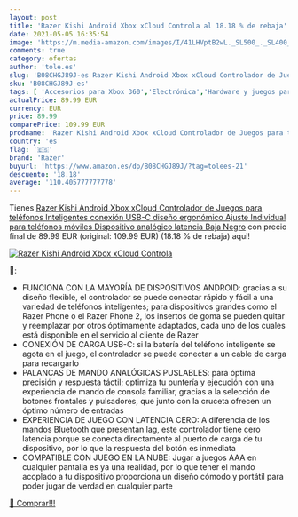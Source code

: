 ```yaml
---
layout: post
title: 'Razer Kishi Android Xbox xCloud Controla al 18.18 % de rebaja'
date: 2021-05-05 16:35:54
image: 'https://m.media-amazon.com/images/I/41LHVptB2wL._SL500_._SL400_.jpg'
comments: true
category: ofertas
author: 'tole.es'
slug: 'B08CHGJ89J-es Razer Kishi Android Xbox xCloud Controlador de Juegos para...'
sku: 'B08CHGJ89J-es'
tags: [ 'Accesorios para Xbox 360','Electrónica','Hardware y juegos para Xbox 360','Mandos para Xbox 360','Mandos y controles para Xbox 360','Sistemas precursores y micro consolas','Videojuegos','razer','xbox', ]
actualPrice: 89.99 EUR
currency: EUR
price: 89.99
comparePrice: 109.99 EUR
prodname: 'Razer Kishi Android Xbox xCloud Controlador de Juegos para teléfonos Inteligentes conexión USB-C diseño ergonómico Ajuste Individual para teléfonos móviles Dispositivo analógico latencia Baja Negro'
country: 'es'
flag: '🇪🇸'
brand: 'Razer'
buyurl: 'https://www.amazon.es/dp/B08CHGJ89J/?tag=tolees-21'
descuento: '18.18'
average: '110.405777777778'
---
```


Tienes [Razer Kishi Android Xbox xCloud Controlador de Juegos para teléfonos Inteligentes conexión USB-C diseño ergonómico Ajuste Individual para teléfonos móviles Dispositivo analógico latencia Baja Negro](https://www.amazon.es/dp/B08CHGJ89J/?tag=tolees-21) con precio final de  89.99 EUR (original: 109.99 EUR) (18.18 %  de rebaja) aqui!

[![Razer Kishi Android Xbox xCloud Controla](https://m.media-amazon.com/images/I/41LHVptB2wL._SL500_._SL400_.jpg)](https://www.amazon.es/dp/B08CHGJ89J/?tag=tolees-21)

🔎:

- FUNCIONA CON LA MAYORÍA DE DISPOSITIVOS ANDROID: gracias a su diseño flexible, el controlador se puede conectar rápido y fácil a una variedad de teléfonos inteligentes; para dispositivos grandes como el Razer Phone o el Razer Phone 2, los insertos de goma se pueden quitar y reemplazar por otros óptimamente adaptados, cada uno de los cuales está disponible en el servicio al cliente de Razer
- CONEXIÓN DE CARGA USB-C: si la batería del teléfono inteligente se agota en el juego, el controlador se puede conectar a un cable de carga para recargarlo
- PALANCAS DE MANDO ANALÓGICAS PUSLABLES: para óptima precisión y respuesta táctil; optimiza tu puntería y ejecución con una experiencia de mando de consola familiar, gracias a la selección de botones frontales y pulsadores, que junto con la cruceta ofrecen un óptimo número de entradas
- EXPERIENCIA DE JUEGO CON LATENCIA CERO: A diferencia de los mandos Bluetooth que presentan lag, este controlador tiene cero latencia porque se conecta directamente al puerto de carga de tu dispositivo, por lo que la respuesta del botón es inmediata
- COMPATIBLE CON JUEGO EN LA NUBE: Jugar a juegos AAA en cualquier pantalla es ya una realidad, por lo que tener el mando acoplado a tu dispositivo proporciona un diseño cómodo y portátil para poder jugar de verdad en cualquier parte

[🛒 Comprar!!!](https://www.amazon.es/dp/B08CHGJ89J/?tag=tolees-21)
